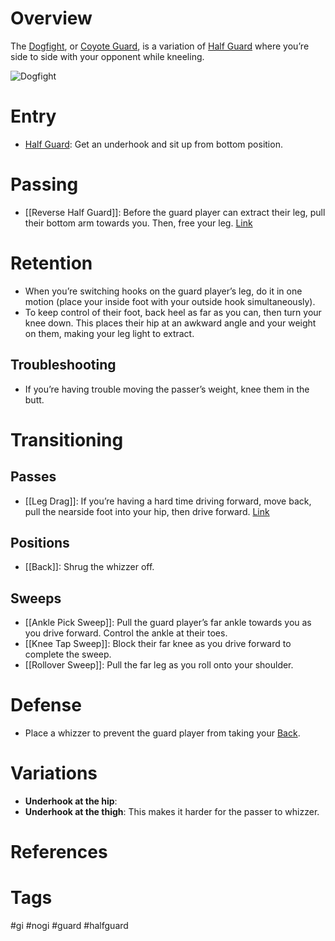 # Overview
The <u>Dogfight</u>, or <u>Coyote Guard</u>, is a variation of [Half Guard](obsidian://open?vault=Obsidian-BJJ-Notes&file=Guards%2FHalf%20Guard) where you’re side to side with your opponent while kneeling.

![Dogfight](https://optimg.submeta.io/uploads/e564e5fe-d728-4ece-87ce-2477dcdc890e_1666219524587268514.jpg?auto=format&w=3840&q=60)
# Entry
- [Half Guard](obsidian://open?vault=Obsidian-BJJ-Notes&file=Guards%2FHalf%20Guard): Get an underhook and sit up from bottom position.
# Passing
- [[Reverse Half Guard]]: Before the guard player can extract their leg, pull their bottom arm towards you. Then, free your leg. [Link](https://www.youtube.com/watch?v=-NjMRT2jCbY)
# Retention
- When you’re switching hooks on the guard player’s leg, do it in one motion (place your inside foot with your outside hook simultaneously).
- To keep control of their foot, back heel as far as you can, then turn your knee down. This places their hip at an awkward angle and your weight on them, making your leg light to extract.
## Troubleshooting
- If you’re having trouble moving the passer’s weight, knee them in the butt.
# Transitioning
## Passes
- [[Leg Drag]]: If you’re having a hard time driving forward, move back, pull the nearside foot into your hip, then drive forward. [Link](https://www.youtube.com/shorts/9hFyCb6QHVM)
## Positions
- [[Back]]: Shrug the whizzer off.
## Sweeps
- [[Ankle Pick Sweep]]: Pull the guard player’s far ankle towards you as you drive forward. Control the ankle at their toes.
- [[Knee Tap Sweep]]: Block their far knee as you drive forward to complete the sweep.
- [[Rollover Sweep]]: Pull the far leg as you roll onto your shoulder.
# Defense
- Place a whizzer to prevent the guard player from taking your [Back](obsidian://open?vault=Obsidian-BJJ-Notes&file=Positions%2FBack).
# Variations
- **Underhook at the hip**: 
- **Underhook at the thigh**: This makes it harder for the passer to whizzer.
# References
# Tags
#gi #nogi #guard #halfguard 